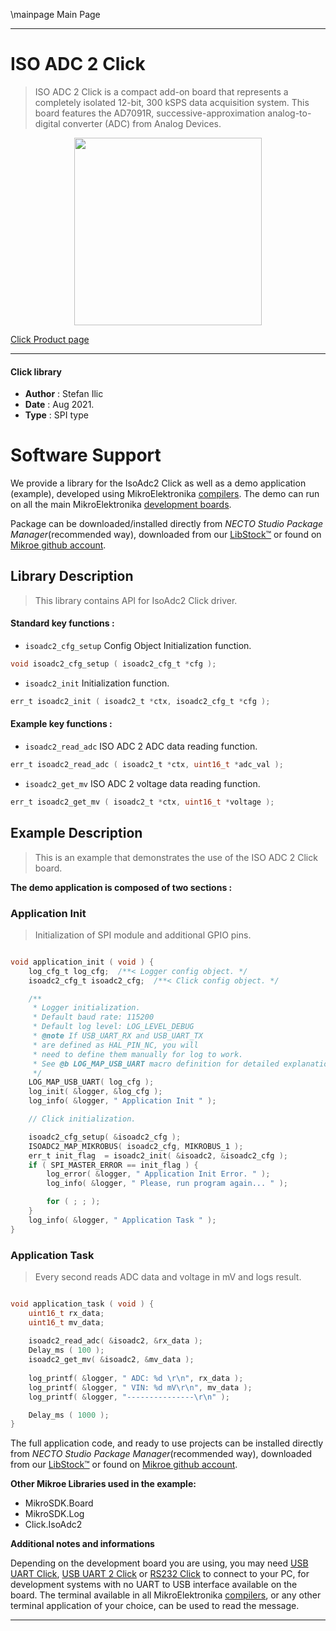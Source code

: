 \mainpage Main Page

---
# ISO ADC 2 Click

> ISO ADC 2 Click is a compact add-on board that represents a completely isolated 12-bit, 300 kSPS data acquisition system. This board features the AD7091R, successive-approximation analog-to-digital converter (ADC) from Analog Devices. 

<p align="center">
  <img src="https://download.mikroe.com/images/click_for_ide/isoadc2_click.png" height=300px>
</p>

[Click Product page](https://www.mikroe.com/iso-adc-2-click)

---


#### Click library

- **Author**        : Stefan Ilic
- **Date**          : Aug 2021.
- **Type**          : SPI type


# Software Support

We provide a library for the IsoAdc2 Click
as well as a demo application (example), developed using MikroElektronika
[compilers](https://www.mikroe.com/necto-studio).
The demo can run on all the main MikroElektronika [development boards](https://www.mikroe.com/development-boards).

Package can be downloaded/installed directly from *NECTO Studio Package Manager*(recommended way), downloaded from our [LibStock&trade;](https://libstock.mikroe.com) or found on [Mikroe github account](https://github.com/MikroElektronika/mikrosdk_click_v2/tree/master/clicks).

## Library Description

> This library contains API for IsoAdc2 Click driver.

#### Standard key functions :

- `isoadc2_cfg_setup` Config Object Initialization function.
```c
void isoadc2_cfg_setup ( isoadc2_cfg_t *cfg );
```

- `isoadc2_init` Initialization function.
```c
err_t isoadc2_init ( isoadc2_t *ctx, isoadc2_cfg_t *cfg );
```

#### Example key functions :

- `isoadc2_read_adc` ISO ADC 2 ADC data reading function.
```c
err_t isoadc2_read_adc ( isoadc2_t *ctx, uint16_t *adc_val );
```

- `isoadc2_get_mv` ISO ADC 2 voltage data reading function.
```c
err_t isoadc2_get_mv ( isoadc2_t *ctx, uint16_t *voltage );
```

## Example Description

> This is an example that demonstrates the use of the ISO ADC 2 Click board.

**The demo application is composed of two sections :**

### Application Init

> Initialization of SPI module and additional GPIO pins.

```c

void application_init ( void ) {
    log_cfg_t log_cfg;  /**< Logger config object. */
    isoadc2_cfg_t isoadc2_cfg;  /**< Click config object. */

    /** 
     * Logger initialization.
     * Default baud rate: 115200
     * Default log level: LOG_LEVEL_DEBUG
     * @note If USB_UART_RX and USB_UART_TX 
     * are defined as HAL_PIN_NC, you will 
     * need to define them manually for log to work. 
     * See @b LOG_MAP_USB_UART macro definition for detailed explanation.
     */
    LOG_MAP_USB_UART( log_cfg );
    log_init( &logger, &log_cfg );
    log_info( &logger, " Application Init " );

    // Click initialization.

    isoadc2_cfg_setup( &isoadc2_cfg );
    ISOADC2_MAP_MIKROBUS( isoadc2_cfg, MIKROBUS_1 );
    err_t init_flag  = isoadc2_init( &isoadc2, &isoadc2_cfg );
    if ( SPI_MASTER_ERROR == init_flag ) {
        log_error( &logger, " Application Init Error. " );
        log_info( &logger, " Please, run program again... " );

        for ( ; ; );
    }
    log_info( &logger, " Application Task " );
}

```

### Application Task

> Every second reads ADC data and voltage in mV and logs result.

```c

void application_task ( void ) {
    uint16_t rx_data;
    uint16_t mv_data;
    
    isoadc2_read_adc( &isoadc2, &rx_data );
    Delay_ms ( 100 );
    isoadc2_get_mv( &isoadc2, &mv_data );
    
    log_printf( &logger, " ADC: %d \r\n", rx_data );
    log_printf( &logger, " VIN: %d mV\r\n", mv_data );
    log_printf( &logger, "---------------\r\n" );

    Delay_ms ( 1000 );
}

```

The full application code, and ready to use projects can be installed directly from *NECTO Studio Package Manager*(recommended way), downloaded from our [LibStock&trade;](https://libstock.mikroe.com) or found on [Mikroe github account](https://github.com/MikroElektronika/mikrosdk_click_v2/tree/master/clicks).

**Other Mikroe Libraries used in the example:**

- MikroSDK.Board
- MikroSDK.Log
- Click.IsoAdc2

**Additional notes and informations**

Depending on the development board you are using, you may need
[USB UART Click](http://shop.mikroe.com/usb-uart-click),
[USB UART 2 Click](http://shop.mikroe.com/usb-uart-2-click) or
[RS232 Click](http://shop.mikroe.com/rs232-click) to connect to your PC, for
development systems with no UART to USB interface available on the board. The
terminal available in all MikroElektronika
[compilers](http://shop.mikroe.com/compilers), or any other terminal application
of your choice, can be used to read the message.

---
